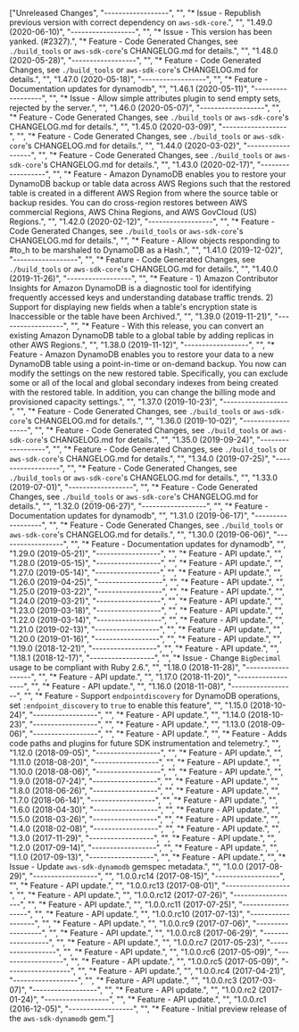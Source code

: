 ["Unreleased Changes", "------------------", "", "* Issue - Republish previous version with correct dependency on `aws-sdk-core`.", "", "1.49.0 (2020-06-10)", "------------------", "", "* Issue - This version has been yanked. (#2327).", "* Feature - Code Generated Changes, see `./build_tools` or `aws-sdk-core`'s CHANGELOG.md for details.", "", "1.48.0 (2020-05-28)", "------------------", "", "* Feature - Code Generated Changes, see `./build_tools` or `aws-sdk-core`'s CHANGELOG.md for details.", "", "1.47.0 (2020-05-18)", "------------------", "", "* Feature - Documentation updates for dynamodb", "", "1.46.1 (2020-05-11)", "------------------", "", "* Issue - Allow simple attributes plugin to send empty sets, rejected by the server.", "", "1.46.0 (2020-05-07)", "------------------", "", "* Feature - Code Generated Changes, see `./build_tools` or `aws-sdk-core`'s CHANGELOG.md for details.", "", "1.45.0 (2020-03-09)", "------------------", "", "* Feature - Code Generated Changes, see `./build_tools` or `aws-sdk-core`'s CHANGELOG.md for details.", "", "1.44.0 (2020-03-02)", "------------------", "", "* Feature - Code Generated Changes, see `./build_tools` or `aws-sdk-core`'s CHANGELOG.md for details.", "", "1.43.0 (2020-02-17)", "------------------", "", "* Feature - Amazon DynamoDB enables you to restore your DynamoDB backup or table data across AWS Regions such that the restored table is created in a different AWS Region from where the source table or backup resides. You can do cross-region restores between AWS commercial Regions, AWS China Regions, and AWS GovCloud (US) Regions.", "", "1.42.0 (2020-02-12)", "------------------", "", "* Feature - Code Generated Changes, see `./build_tools` or `aws-sdk-core`'s CHANGELOG.md for details.", "", "* Feature - Allow objects responding to #to_h to be marshaled to DynamoDB as a Hash.", "", "1.41.0 (2019-12-02)", "------------------", "", "* Feature - Code Generated Changes, see `./build_tools` or `aws-sdk-core`'s CHANGELOG.md for details.", "", "1.40.0 (2019-11-26)", "------------------", "", "* Feature - 1) Amazon Contributor Insights for Amazon DynamoDB is a diagnostic tool for identifying frequently accessed keys and understanding database traffic trends. 2) Support for displaying new fields when a table's encryption state is Inaccessible or the table have been Archived.", "", "1.39.0 (2019-11-21)", "------------------", "", "* Feature - With this release, you can convert an existing Amazon DynamoDB table to a global table by adding replicas in other AWS Regions.", "", "1.38.0 (2019-11-12)", "------------------", "", "* Feature - Amazon DynamoDB enables you to restore your data to a new DynamoDB table using a point-in-time or on-demand backup. You now can modify the settings on the new restored table. Specifically, you can exclude some or all of the local and global secondary indexes from being created with the restored table. In addition, you can change the billing mode and provisioned capacity settings.", "", "1.37.0 (2019-10-23)", "------------------", "", "* Feature - Code Generated Changes, see `./build_tools` or `aws-sdk-core`'s CHANGELOG.md for details.", "", "1.36.0 (2019-10-02)", "------------------", "", "* Feature - Code Generated Changes, see `./build_tools` or `aws-sdk-core`'s CHANGELOG.md for details.", "", "1.35.0 (2019-09-24)", "------------------", "", "* Feature - Code Generated Changes, see `./build_tools` or `aws-sdk-core`'s CHANGELOG.md for details.", "", "1.34.0 (2019-07-25)", "------------------", "", "* Feature - Code Generated Changes, see `./build_tools` or `aws-sdk-core`'s CHANGELOG.md for details.", "", "1.33.0 (2019-07-01)", "------------------", "", "* Feature - Code Generated Changes, see `./build_tools` or `aws-sdk-core`'s CHANGELOG.md for details.", "", "1.32.0 (2019-06-27)", "------------------", "", "* Feature - Documentation updates for dynamodb", "", "1.31.0 (2019-06-17)", "------------------", "", "* Feature - Code Generated Changes, see `./build_tools` or `aws-sdk-core`'s CHANGELOG.md for details.", "", "1.30.0 (2019-06-06)", "------------------", "", "* Feature - Documentation updates for dynamodb", "", "1.29.0 (2019-05-21)", "------------------", "", "* Feature - API update.", "", "1.28.0 (2019-05-15)", "------------------", "", "* Feature - API update.", "", "1.27.0 (2019-05-14)", "------------------", "", "* Feature - API update.", "", "1.26.0 (2019-04-25)", "------------------", "", "* Feature - API update.", "", "1.25.0 (2019-03-22)", "------------------", "", "* Feature - API update.", "", "1.24.0 (2019-03-21)", "------------------", "", "* Feature - API update.", "", "1.23.0 (2019-03-18)", "------------------", "", "* Feature - API update.", "", "1.22.0 (2019-03-14)", "------------------", "", "* Feature - API update.", "", "1.21.0 (2019-02-13)", "------------------", "", "* Feature - API update.", "", "1.20.0 (2019-01-16)", "------------------", "", "* Feature - API update.", "", "1.19.0 (2018-12-21)", "------------------", "", "* Feature - API update.", "", "1.18.1 (2018-12-17)", "------------------", "", "* Issue - Change `BigDecimal` usage to be compliant with Ruby 2.6.", "", "1.18.0 (2018-11-28)", "------------------", "", "* Feature - API update.", "", "1.17.0 (2018-11-20)", "------------------", "", "* Feature - API update.", "", "1.16.0 (2018-11-08)", "------------------", "", "* Feature - Support `endpointdiscovery` for DynamoDB operations, set `:endpoint_discovery` to `true` to enable this feature", "", "1.15.0 (2018-10-24)", "------------------", "", "* Feature - API update.", "", "1.14.0 (2018-10-23)", "------------------", "", "* Feature - API update.", "", "1.13.0 (2018-09-06)", "------------------", "", "* Feature - API update.", "", "* Feature - Adds code paths and plugins for future SDK instrumentation and telemetry.", "", "1.12.0 (2018-09-05)", "------------------", "", "* Feature - API update.", "", "1.11.0 (2018-08-20)", "------------------", "", "* Feature - API update.", "", "1.10.0 (2018-08-06)", "------------------", "", "* Feature - API update.", "", "1.9.0 (2018-07-24)", "------------------", "", "* Feature - API update.", "", "1.8.0 (2018-06-26)", "------------------", "", "* Feature - API update.", "", "1.7.0 (2018-06-14)", "------------------", "", "* Feature - API update.", "", "1.6.0 (2018-04-30)", "------------------", "", "* Feature - API update.", "", "1.5.0 (2018-03-26)", "------------------", "", "* Feature - API update.", "", "1.4.0 (2018-02-08)", "------------------", "", "* Feature - API update.", "", "1.3.0 (2017-11-29)", "------------------", "", "* Feature - API update.", "", "1.2.0 (2017-09-14)", "------------------", "", "* Feature - API update.", "", "1.1.0 (2017-09-13)", "------------------", "", "* Feature - API update.", "", "* Issue - Update `aws-sdk-dynamodb` gemspec metadata.", "", "1.0.0 (2017-08-29)", "------------------", "", "1.0.0.rc14 (2017-08-15)", "------------------", "", "* Feature - API update.", "", "1.0.0.rc13 (2017-08-01)", "------------------", "", "* Feature - API update.", "", "1.0.0.rc12 (2017-07-26)", "------------------", "", "* Feature - API update.", "", "1.0.0.rc11 (2017-07-25)", "------------------", "", "* Feature - API update.", "", "1.0.0.rc10 (2017-07-13)", "------------------", "", "* Feature - API update.", "", "1.0.0.rc9 (2017-07-06)", "------------------", "", "* Feature - API update.", "", "1.0.0.rc8 (2017-06-29)", "------------------", "", "* Feature - API update.", "", "1.0.0.rc7 (2017-05-23)", "------------------", "", "* Feature - API update.", "", "1.0.0.rc6 (2017-05-09)", "------------------", "", "* Feature - API update.", "", "1.0.0.rc5 (2017-05-09)", "------------------", "", "* Feature - API update.", "", "1.0.0.rc4 (2017-04-21)", "------------------", "", "* Feature - API update.", "", "1.0.0.rc3 (2017-03-07)", "------------------", "", "* Feature - API update.", "", "1.0.0.rc2 (2017-01-24)", "------------------", "", "* Feature - API update.", "", "1.0.0.rc1 (2016-12-05)", "------------------", "", "* Feature - Initial preview release of the `aws-sdk-dynamodb` gem."]